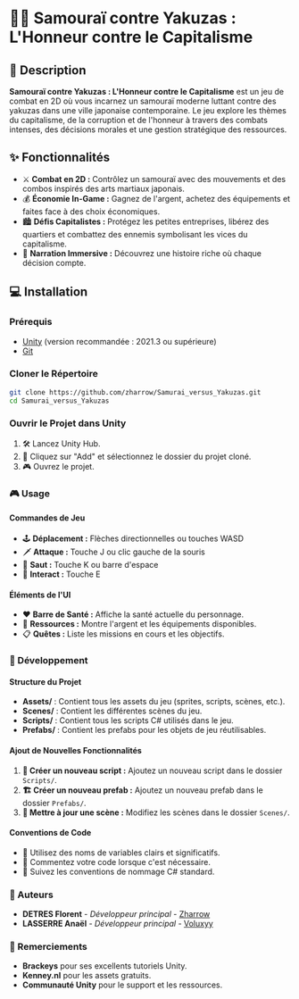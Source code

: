 # 🥋🎴 Samouraï contre Yakuzas : L'Honneur contre le Capitalisme 

## 📝 Description

**Samouraï contre Yakuzas : L'Honneur contre le Capitalisme** est un jeu de combat en 2D où vous incarnez un samouraï moderne luttant contre des yakuzas dans une ville japonaise contemporaine. Le jeu explore les thèmes du capitalisme, de la corruption et de l'honneur à travers des combats intenses, des décisions morales et une gestion stratégique des ressources.

## ✨ Fonctionnalités

- ⚔️ **Combat en 2D :** Contrôlez un samouraï avec des mouvements et des combos inspirés des arts martiaux japonais.
- 💰 **Économie In-Game :** Gagnez de l'argent, achetez des équipements et faites face à des choix économiques.
- 🏙️ **Défis Capitalistes :** Protégez les petites entreprises, libérez des quartiers et combattez des ennemis symbolisant les vices du capitalisme.
- 📜 **Narration Immersive :** Découvrez une histoire riche où chaque décision compte.

## 💻 Installation

### Prérequis

- [Unity](https://unity.com/) (version recommandée : 2021.3 ou supérieure)
- [Git](https://git-scm.com/)

### Cloner le Répertoire

```bash
git clone https://github.com/zharrow/Samurai_versus_Yakuzas.git
cd Samurai_versus_Yakuzas
```

### Ouvrir le Projet dans Unity

1. 🛠️ Lancez Unity Hub.
2. 📂 Cliquez sur "Add" et sélectionnez le dossier du projet cloné.
3. 🎮 Ouvrez le projet.

### 🎮 Usage

#### Commandes de Jeu

- 🕹️ **Déplacement :** Flèches directionnelles ou touches WASD
- 🗡️ **Attaque :** Touche J ou clic gauche de la souris
- 🦘 **Saut :** Touche K ou barre d'espace
- 🤝 **Interact :** Touche E

#### Éléments de l'UI

- ❤️ **Barre de Santé :** Affiche la santé actuelle du personnage.
- 💎 **Ressources :** Montre l'argent et les équipements disponibles.
- 📋 **Quêtes :** Liste les missions en cours et les objectifs.

### 🚀 Développement

#### Structure du Projet

- **Assets/** : Contient tous les assets du jeu (sprites, scripts, scènes, etc.).
- **Scenes/** : Contient les différentes scènes du jeu.
- **Scripts/** : Contient tous les scripts C# utilisés dans le jeu.
- **Prefabs/** : Contient les prefabs pour les objets de jeu réutilisables.

#### Ajout de Nouvelles Fonctionnalités

1. **📜 Créer un nouveau script :** Ajoutez un nouveau script dans le dossier `Scripts/`.
2. **🏗️ Créer un nouveau prefab :** Ajoutez un nouveau prefab dans le dossier `Prefabs/`.
3. **🎨 Mettre à jour une scène :** Modifiez les scènes dans le dossier `Scenes/`.

#### Conventions de Code

- 📝 Utilisez des noms de variables clairs et significatifs.
- 💬 Commentez votre code lorsque c'est nécessaire.
- 📐 Suivez les conventions de nommage C# standard.


### 👥 Auteurs

- **DETRES Florent** - *Développeur principal* - [Zharrow](https://github.com/zharrow)
- **LASSERRE Anaël** - *Développeur principal* - [Voluxyy](https://github.com/voluxyy)

### 🙏 Remerciements

- **Brackeys** pour ses excellents tutoriels Unity.
- **Kenney.nl** pour les assets gratuits.
- **Communauté Unity** pour le support et les ressources.